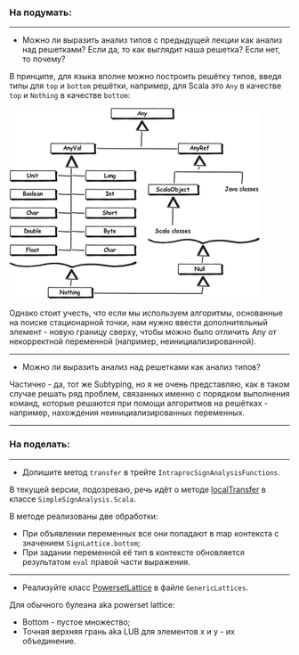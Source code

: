 ### На подумать:

---

 - Можно ли выразить анализ типов с предыдущей лекции как анализ над решетками? Если да, то как выглядит наша решетка? Если нет, то почему?

В принципе, для языка вполне можно построить решётку типов, введя типы для `top` и `bottom` решётки, например, для Scala это `Any` в качестве `top` и `Nothing` в качестве `bottom`: 

![scala-type-lattice](images/pres2-lab-scala-type-lattice.jpg)

Однако стоит учесть, что если мы используем алгоритмы, основанные на поиске стационарной точки, нам нужно ввести дополнительный элемент - новую границу сверху, чтобы можно было отличить Any от некорректной переменной (например, неинициализированной).

---

- Можно ли выразить анализ над решетками как анализ типов?

Частично - да, тот же Subtyping, но я не очень представляю, как в таком случае решать ряд проблем, связанных именно с порядком выполнения команд, которые решаются при помощи алгоритмов на решётках - например, нахождения неинициализированных переменных.

---

### На поделать:

---

- Допишите метод `transfer` в трейте `IntraprocSignAnalysisFunctions`.

В текущей версии, подозреваю, речь идёт о методе [localTransfer](../src/tip/analysis/SimpleSignAnalysis.scala) в классе `SimpleSignAnalysis.Scala`.

В методе реализованы две обработки:

- При объявлении переменных все они попадают в map контекста с значением `SignLattice.bottom`;
- При задании переменной её тип в контексте обновляется результатом `eval` правой части выражения.

---

- Реализуйте класс [PowersetLattice](../src/tip/lattices/GenericLattices.scala) в файле `GenericLattices`.

Для обычного булеана aka powerset lattice:

- Bottom - пустое множество;
- Точная верхняя грань aka LUB для элементов x и y - их объединение. 



